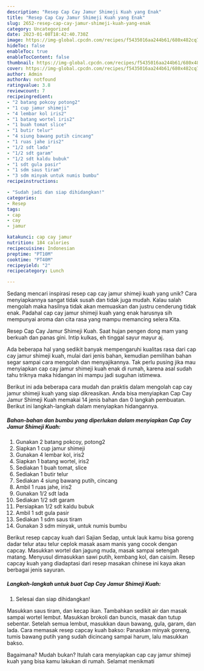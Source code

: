```yaml
---
description: "Resep Cap Cay Jamur Shimeji Kuah yang Enak"
title: "Resep Cap Cay Jamur Shimeji Kuah yang Enak"
slug: 2652-resep-cap-cay-jamur-shimeji-kuah-yang-enak
category: Uncategorized
date: 2023-01-08T18:42:40.730Z
image: https://img-global.cpcdn.com/recipes/f5435016aa244b61/680x482cq70/cap-cay-jamur-shimeji-kuah-foto-resep-utama.jpg
hideToc: false
enableToc: true
enableTocContent: false
thumbnail: https://img-global.cpcdn.com/recipes/f5435016aa244b61/680x482cq70/cap-cay-jamur-shimeji-kuah-foto-resep-utama.jpg
cover: https://img-global.cpcdn.com/recipes/f5435016aa244b61/680x482cq70/cap-cay-jamur-shimeji-kuah-foto-resep-utama.jpg
author: Admin
authorAv: notfound
ratingvalue: 3.8
reviewcount: 7
recipeingredient:
- "2 batang pokcoy potong2"
- "1 cup jamur shimeji"
- "4 lembar kol iris2"
- "1 batang wortel iris2"
- "1 buah tomat slice"
- "1 butir telur"
- "4 siung bawang putih cincang"
- "1 ruas jahe iris2"
- "1/2 sdt lada"
- "1/2 sdt garam"
- "1/2 sdt kaldu bubuk"
- "1 sdt gula pasir"
- "1 sdm saus tiram"
- "3 sdm minyak untuk numis bumbu"
recipeinstructions:

- "Sudah jadi dan siap dihidangkan!"
categories:
- Resep
tags:
- cap
- cay
- jamur

katakunci: cap cay jamur 
nutrition: 184 calories
recipecuisine: Indonesian
preptime: "PT10M"
cooktime: "PT40M"
recipeyield: "2"
recipecategory: Lunch

---
```





Sedang mencari inspirasi resep cap cay jamur shimeji kuah yang unik? Cara menyiapkannya sangat tidak susah dan tidak juga mudah. Kalau salah mengolah maka hasilnya tidak akan memuaskan dan justru cenderung tidak enak. Padahal cap cay jamur shimeji kuah yang enak harusnya sih mempunyai aroma dan cita rasa yang mampu memancing selera Kita.





Resep Cap Cay Jamur Shimeji Kuah. Saat hujan pengen dong mam yang berkuah dan panas gini. Intip kulkas, eh tinggal sayur mayur aj.

Ada beberapa hal yang sedikit banyak mempengaruhi kualitas rasa dari cap cay jamur shimeji kuah, mulai dari jenis bahan, kemudian pemilihan bahan segar sampai cara mengolah dan menyajikannya. Tak perlu pusing jika mau menyiapkan cap cay jamur shimeji kuah enak di rumah, karena asal sudah tahu triknya maka hidangan ini mampu jadi suguhan istimewa.






Berikut ini ada beberapa cara mudah dan praktis dalam mengolah cap cay jamur shimeji kuah yang siap dikreasikan. Anda bisa menyiapkan Cap Cay Jamur Shimeji Kuah memakai 14 jenis bahan dan 0 langkah pembuatan. Berikut ini langkah-langkah dalam menyiapkan hidangannya.

<!--inarticleads1-->

##### Bahan-bahan dan bumbu yang diperlukan dalam menyiapkan Cap Cay Jamur Shimeji Kuah:

1. Gunakan 2 batang pokcoy, potong2
1. Siapkan 1 cup jamur shimeji
1. Gunakan 4 lembar kol, iris2
1. Siapkan 1 batang wortel, iris2
1. Sediakan 1 buah tomat, slice
1. Sediakan 1 butir telur
1. Sediakan 4 siung bawang putih, cincang
1. Ambil 1 ruas jahe, iris2
1. Gunakan 1/2 sdt lada
1. Sediakan 1/2 sdt garam
1. Persiapkan 1/2 sdt kaldu bubuk
1. Ambil 1 sdt gula pasir
1. Sediakan 1 sdm saus tiram
1. Gunakan 3 sdm minyak, untuk numis bumbu


Berikut resep capcay kuah dari Sajian Sedap, untuk lauk kamu bisa goreng dadar telur atau telur ceplok masak asam manis yang cocok dengan capcay. Masukkan wortel dan jagung muda, masak sampai setengah matang. Menyusul dimasukkan sawi putih, kembang kol, dan caisim. Resep capcay kuah yang diadaptasi dari resep masakan chinese ini kaya akan berbagai jenis sayuran. 

<!--inarticleads2-->

##### Langkah-langkah untuk buat Cap Cay Jamur Shimeji Kuah:


1. Selesai dan siap dihidangkan!

Masukkan saus tiram, dan kecap ikan. Tambahkan sedikit air dan masak sampai wortel lembut. Masukkan brokoli dan buncis, masak dan tutup sebentar. Setelah semua lembut, masukkan daun bawang, gula, garam, dan lada. Cara memasak resep capcay kuah bakso: Panaskan minyak goreng, tumis bawang putih yang sudah dicincang sampai harum, lalu masukkan bakso. 

Bagaimana? Mudah bukan? Itulah cara menyiapkan cap cay jamur shimeji kuah yang bisa kamu lakukan di rumah. Selamat menikmati
